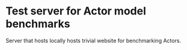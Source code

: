 # Test server for Actor model benchmarks
Server that hosts locally hosts trivial website for benchmarking Actors.